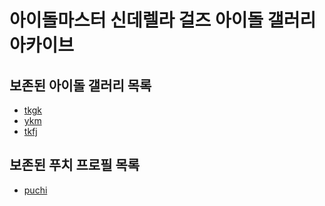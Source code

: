 # 아이돌마스터 신데렐라 걸즈 아이돌 갤러리 아카이브
## 보존된 아이돌 갤러리 목록
* [tkgk](idols/tkgk)
* [ykm](idols/ykm)
* [tkfj](idols/tkfj)
## 보존된 푸치 프로필 목록
* [puchi](etc/puchi/puchi)
